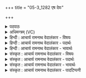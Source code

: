 +++
title = "05-3_1282 एष देवः"

+++
<details><summary>पदपाठः</summary>

ए꣣षः꣢। दे꣣वः꣢। शु꣣भायते। अ꣡धि꣢꣯। यो꣡नौ꣢꣯। अ꣡म꣢꣯र्त्यः। अ। म꣣र्त्यः। वृत्रहा꣢। वृ꣣त्र। हा꣢। दे꣣ववी꣡त꣢मः। दे꣣व। वी꣡त꣢꣯मः। १२८२।
</details>

<details><summary>अधिमन्त्रम् (VC)</summary>

- पवमानः सोमः
- प्रियमेध आङ्गिरसः
- गायत्री
- षड्जः
</details>

<details><summary>हिन्दी : आचार्य रामनाथ वेदालंकार - विषयः</summary>

अगले मन्त्र में जीवात्मा द्वारा परमात्मा की प्राप्ति का विषय कहा गया है।
</details>

<details><summary>हिन्दी : आचार्य रामनाथ वेदालंकार - पदार्थः</summary>

पदार्थान्वयभाषाः -  (अमर्त्यः) अमरणशील, (वृत्रहा) विघ्नों का विनाशक, (देववीतमः) दिव्यगुणों को अत्यधिक प्राप्त करनेवाला (एष देवः) यह स्तोता जीव (योनौ अधि) परमात्मारूप घर में (शुभायते) शोभित होता है ॥३॥
</details>

<details><summary>हिन्दी : आचार्य रामनाथ वेदालंकार - भावार्थः</summary>

भावार्थभाषाः -  जैसे गृहस्वामी की घर से शोभा होती है,वैसे ही जीवात्मा की परमात्मा को प्राप्त करने से शोभा होती है ॥३॥
</details>

<details><summary>संस्कृत : आचार्य रामनाथ वेदालंकार - विषयः</summary>

अथ जीवात्मनः परमात्मप्राप्तिविषयमाह।
</details>

<details><summary>संस्कृत : आचार्य रामनाथ वेदालंकार - पदार्थः</summary>

पदार्थान्वयभाषाः -  (अमर्त्यः) अमरणशीलः, (वृत्रहा) विघ्नहन्ता, (देववीतमः) अतिशयेन दिव्यगुणानां प्रापकः (एष देवः) अयं स्तोता जीवः (योनौ अधि) परमात्मरूपे गृहे (शुभायते) शोभते ॥३॥
</details>

<details><summary>संस्कृत : आचार्य रामनाथ वेदालंकार - भावार्थः</summary>

भावार्थभाषाः -  यथा गृही गृहेण शोभते तथा जीवात्मा परमात्मानं प्राप्य शोभते ॥३॥
</details>

<details><summary>संस्कृत : आचार्य रामनाथ वेदालंकार - पादटिप्पनी</summary>

टिप्पणी:   १. ऋ० ९।२८।३।
</details>